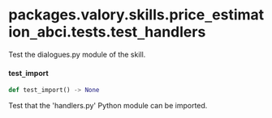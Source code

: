 <a id="packages.valory.skills.price_estimation_abci.tests.test_handlers"></a>

# packages.valory.skills.price`_`estimation`_`abci.tests.test`_`handlers

Test the dialogues.py module of the skill.

<a id="packages.valory.skills.price_estimation_abci.tests.test_handlers.test_import"></a>

#### test`_`import

```python
def test_import() -> None
```

Test that the 'handlers.py' Python module can be imported.

